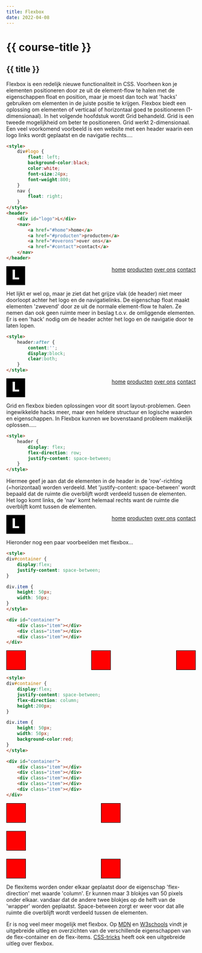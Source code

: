 ```yaml
---
title: Flexbox
date: 2022-04-08
---
```


# {{ course-title }}

## {{ title }}


Flexbox is een redelijk nieuwe functionaliteit in CSS. Voorheen kon je elementen positioneren door ze uit de element-flow te halen met de eigenschappen float en position, maar je moest dan toch wat 'hacks' gebruiken om elementen in de juiste positie te krijgen. Flexbox biedt een oplossing om elementen of verticaal of horizontaal goed te positioneren (1-dimensionaal).
In het volgende hoofdstuk wordt Grid behandeld. Grid is een tweede mogelijkheid om beter te positioneren. Grid werkt 2-dimensionaal.
Een veel voorkomend voorbeeld is een website met een header waarin een logo links wordt geplaatst en de navigatie rechts....

```html
<style>
    div#logo {
        float: left;
        background-color:black;
        color:white;
        font-size:24px;
        font-weight:800;
    }
    nav {
        float: right;
    }
</style>
<header>
    <div id="logo">L</div>
    <nav>
        <a href="#home">home</a>
        <a href="#producten">producten</a>
        <a href="#overons">over ons</a>
        <a href="#contact">contact</a>
    </nav>
</header>

```
<div class="html">
<div id="logo" style="
    background-color: 
    black; color: white; 
    float: left; 
    font-size:36px; 
    font-weight:800; 
    height:50px; 
    width:50px;
    text-align:center;
    vertical-align:center;
    padding-top:0px;
">L</div>
    <nav style="float: right">
        <a href="#home">home</a>
        <a href="#producten">producten</a>
        <a href="#overons">over ons</a>
        <a href="#contact">contact</a>
    </nav>
<p style="clear:both"></p>
</div>  


Het lijkt er wel op, maar je ziet dat het grijze vlak (de header) niet meer doorloopt achter het logo en de navigatielinks. De eigenschap float maakt elementen 'zwevend' door ze uit de normale element-flow te halen. Ze nemen dan ook geen ruimte meer in beslag t.o.v. de omliggende elementen. Er is een 'hack' nodig om de header achter het logo en de navigatie door te laten lopen.

```html
<style>
    header:after {
        content:'';
        display:block;
        clear:both;
    }
</style>
```
<div class="html">
<div id="logo" style="
    background-color: 
    black; color: white; 
    float: left; 
    font-size:36px; 
    font-weight:800; 
    height:50px; 
    width:50px;
    text-align:center;
    vertical-align:center;
    padding-top:0px;
">L</div>
    <nav style="float: right">
        <a href="#home">home</a>
        <a href="#producten">producten</a>
        <a href="#overons">over ons</a>
        <a href="#contact">contact</a>
    </nav>
<p style="clear:both"></p>
</div> 
<code-pen href="https://codepen.io/janjaapsiewers/pen/BaRELXN" title="Float hack"></code-pen>

Grid en flexbox bieden oplossingen voor dit soort layout-problemen. Geen ingewikkelde hacks meer, maar een heldere structuur en logische waarden en eigenschappen.
In Flexbox kunnen we bovenstaand probleem makkelijk oplossen.....

```html
<style>
    header {
        display: flex;
        flex-direction: row;
        justify-content: space-between;
    }
</style>
```
Hiermee geef je aan dat de elementen in de header in de 'row'-richting (=horizontaal) worden verdeeld. 
Met 'justify-content: space-between' wordt bepaald dat de ruimte die overblijft wordt verdeeld tussen de elementen.
Het logo komt links, de 'nav' komt helemaal rechts want de ruimte die overblijft komt tussen de elementen.


<div class="html" style="display: flex; justify-content: space-between;">
<div id="logo" style="
    background-color: 
    black; color: white; 
    float: left; 
    font-size:36px; 
    font-weight:800; 
    height:50px; 
    width:50px;
    text-align:center;
    vertical-align:center;
    padding-top:0px;
">L</div>
    <nav style="text-align:right;">
        <a href="#home">home</a>
        <a href="#producten">producten</a>
        <a href="#overons">over ons</a>
        <a href="#contact">contact</a>
    </nav>
</div> 

Hieronder nog een paar voorbeelden met flexbox...

```html
<style>
div#container {
    display:flex;
    justify-content: space-between;
}

div.item {
    height: 50px;
    width: 50px;
}
</style>

<div id="container">
    <div class="item"></div>
    <div class="item"></div>
    <div class="item"></div>
</div>

```
<style>
 div.flexitem {
    height: 50px;
    width: 50px;
    background-color:red;
    border: 1px black solid;
}
</style>
<div class="html" style="display:flex; justify-content: space-between;">
<div class="flexitem"></div>
<div class="flexitem"></div>
<div class="flexitem"></div>
</div>

```html
<style>
div#container {
    display:flex;
    justify-content: space-between;
    flex-direction: column;
    height:200px;
}

div.item {
    height: 50px;
    width: 50px;
    background-color:red;
}
</style>

<div id="container">
    <div class="item"></div>
    <div class="item"></div>
    <div class="item"></div>
    <div class="item"></div>
    <div class="item"></div>
</div>

```


<div class="html" style="display:flex; justify-content: space-between; flex-direction: column; height:200px; flex-wrap: wrap;">
<div class="flexitem"></div>
<div class="flexitem"></div>
<div class="flexitem"></div>
<div class="flexitem"></div>
<div class="flexitem"></div>
</div>

De flexitems worden onder elkaar geplaatst door de eigenschap 'flex-direction' met waarde 'column'. Er kunnen maar 3 blokjes van 50 pixels onder elkaar. vandaar dat de andere twee blokjes op de helft van de 'wrapper' worden geplaatst. Space-between zorgt er weer voor dat alle ruimte die overblijft wordt verdeeld tussen de elementen.

Er is nog veel meer mogelijk met flexbox. Op [MDN](https://developer.mozilla.org/en-US/docs/Learn/CSS/CSS_layout/Flexbox) en [W3schools](https://www.w3schools.com/css/css3_flexbox.asp) vindt je uitgebreide uitleg en overzichten van de verschillende eigenschappen van de flex-container en de flex-items.
[CSS-tricks](https://css-tricks.com/snippets/css/a-guide-to-flexbox/) heeft ook een uitgebreide uitleg over flexbox.


